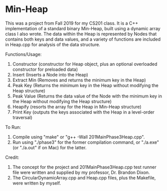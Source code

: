 # Min-Heap

This was a project from Fall 2019 for my CS201 class.  It is a C++ implementation of a standard binary Min-Heap, built using a dynamic array class I also wrote.  The data within the Heap is represented by Nodes that contains both keys and data values, and a variety of functions are included in Heap.cpp for analysis of the data structure.

Functions/Usage: 
1. Constructor (constructor for Heap object, plus an optional overloaded constructor for preloaded data)
2. Insert (Inserts a Node into the Heap)
3. Extract Min (Removes and returns the minimum key in the Heap)
4. Peak Key (Returns the minimum key in the Heap without modifying the Heap structure)
5. Peak Value (Returns the data value of the Node with the minimum key in the Heap without modifying the Heap structure)
6. Heapify (resorts the array for the Heap in Min-Heap structure)
7. Print Key (outputs the keys associated with the Heap in a level-order traversal)

To Run:
1. Compile using "make" or "g++ -Wall 201MainPhase3Heap.cpp".
2. Run using "./phase3" for the former compilation command, or "./a.exe" (or "./a.out" if on Mac) for the latter.

Credit: 
1. The concept for the project and 201MainPhase3Heap.cpp test runner file were written and supplied by my professor, Dr. Brandon Dixon.
2. The CircularDynamicArray.cpp and Heap.cpp files, plus the Makefile, were written by myself.
